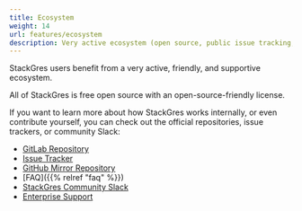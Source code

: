 ```yaml
---
title: Ecosystem
weight: 14
url: features/ecosystem
description: Very active ecosystem (open source, public issue tracking, Slack, commercial support)
---
```


StackGres users benefit from a very active, friendly, and supportive ecosystem.

All of StackGres is free open source with an open-source-friendly license.

If you want to learn more about how StackGres works internally, or even contribute yourself, you can check out the official repositories, issue trackers, or community Slack:

- [GitLab Repository](https://gitlab.com/ongresinc/stackgres)
- [Issue Tracker](https://gitlab.com/ongresinc/stackgres/-/issues)
- [GitHub Mirror Repository](https://github.com/ongres/stackgres)
- [FAQ]({{% relref "faq" %}})
- [StackGres Community Slack](https://slack.stackgres.io/)
- [Enterprise Support](https://stackgres.io/support/)


